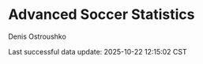 # Advanced Soccer Statistics
Denis Ostroushko

<!-- gfm -->

Last successful data update: 2025-10-22 12:15:02 CST
